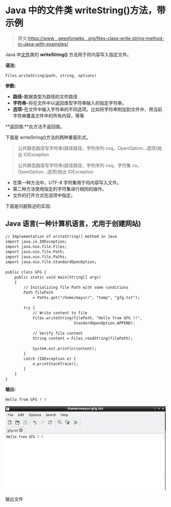 # Java 中的文件类 writeString()方法，带示例

> 原文:[https://www . geesforgeks . org/files-class-write string-method-in-Java-with-examples/](https://www.geeksforgeeks.org/files-class-writestring-method-in-java-with-examples/)

Java 中[文件](https://www.geeksforgeeks.org/file-class-in-java/)类的 **writeString()** 方法用于将内容写入指定文件。

**语法:**

```
Files.writeString(path, string, options)
```

**参数:**

*   **路径**–数据类型为路径的文件路径
*   **字符串**–将在文件中以返回类型字符串输入的指定字符串。
*   **选项**–在文件中输入字符串的不同选项。比如将字符串附加到文件中，用当前字符串覆盖文件中的所有内容，等等

**返回值:**此方法不返回值。

下面是 writeString()方法的两种重载形式。

> 公共静态路径写字符串(路径路径，字符序列 csq，OpenOption…选项)抛出 IOException
> 
> 公共静态路径写字符串(路径路径，字符序列 csq，字符集 cs，OpenOption…选项)抛出 IOException

*   在第一种方法中，UTF-8 字符集用于将内容写入文件。
*   第二种方法使用指定的字符集进行相同的操作。
*   文件的打开方式在选项中指定。

下面是问题陈述的实现:

## Java 语言(一种计算机语言，尤用于创建网站)

```
// Implementation of writeString() method in Java
import java.io.IOException;
import java.nio.file.Files;
import java.nio.file.Path;
import java.nio.file.Paths;
import java.nio.file.StandardOpenOption;

public class GFG {
    public static void main(String[] args)
    {
        // Initializing file Path with some conditions
        Path filePath
            = Paths.get("/home/mayur/", "temp", "gfg.txt");

        try {
            // Write content to file
            Files.writeString(filePath, "Hello from GFG !!",
                              StandardOpenOption.APPEND);

            // Verify file content
            String content = Files.readString(filePath);

            System.out.println(content);
        }
        catch (IOException e) {
            e.printStackTrace();
        }
    }
}
```

**输出:**

```
Hello from GFG ! !
```

![](img/36103e54293441218ea613ddba682f1c.png)

输出文件